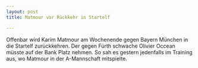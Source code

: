 ```yaml
---
layout: post
title: Matmour vor Rückkehr in Startelf

---
```


Offenbar wird Karim Matmour am Wochenende gegen Bayern München in die Startelf zurückkehren. Der gegen Fürth schwache Olivier Occean müsste auf der Bank Platz nehmen. So sah es gestern jedenfalls im Training aus, wo Matmour in der A-Mannschaft mitspielte.


